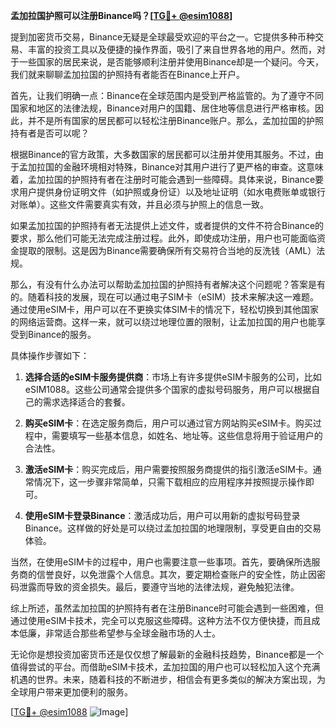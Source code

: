**孟加拉国护照可以注册Binance吗？[[TG💪+ @esim1088](https://t.me/s/esim1088)]**

提到加密货币交易，Binance无疑是全球最受欢迎的平台之一。它提供多种币种交易、丰富的投资工具以及便捷的操作界面，吸引了来自世界各地的用户。然而，对于一些国家的居民来说，是否能够顺利注册并使用Binance却是一个疑问。今天，我们就来聊聊孟加拉国的护照持有者能否在Binance上开户。

首先，让我们明确一点：Binance在全球范围内是受到严格监管的。为了遵守不同国家和地区的法律法规，Binance对用户的国籍、居住地等信息进行严格审核。因此，并不是所有国家的居民都可以轻松注册Binance账户。那么，孟加拉国的护照持有者是否可以呢？

根据Binance的官方政策，大多数国家的居民都可以注册并使用其服务。不过，由于孟加拉国的金融环境相对特殊，Binance对其用户进行了更严格的审查。这意味着，孟加拉国的护照持有者在注册时可能会遇到一些障碍。具体来说，Binance要求用户提供身份证明文件（如护照或身份证）以及地址证明（如水电费账单或银行对账单）。这些文件需要真实有效，并且必须与护照上的信息一致。

如果孟加拉国的护照持有者无法提供上述文件，或者提供的文件不符合Binance的要求，那么他们可能无法完成注册过程。此外，即使成功注册，用户也可能面临资金提取的限制。这是因为Binance需要确保所有交易符合当地的反洗钱（AML）法规。

那么，有没有什么办法可以帮助孟加拉国的护照持有者解决这个问题呢？答案是有的。随着科技的发展，现在可以通过电子SIM卡（eSIM）技术来解决这一难题。通过使用eSIM卡，用户可以在不更换实体SIM卡的情况下，轻松切换到其他国家的网络运营商。这样一来，就可以绕过地理位置的限制，让孟加拉国的用户也能享受到Binance的服务。

具体操作步骤如下：

1. **选择合适的eSIM卡服务提供商**：市场上有许多提供eSIM卡服务的公司，比如eSIM1088。这些公司通常会提供多个国家的虚拟号码服务，用户可以根据自己的需求选择适合的套餐。

2. **购买eSIM卡**：在选定服务商后，用户可以通过官方网站购买eSIM卡。购买过程中，需要填写一些基本信息，如姓名、地址等。这些信息将用于验证用户的合法性。

3. **激活eSIM卡**：购买完成后，用户需要按照服务商提供的指引激活eSIM卡。通常情况下，这一步骤非常简单，只需下载相应的应用程序并按照提示操作即可。

4. **使用eSIM卡登录Binance**：激活成功后，用户可以用新的虚拟号码登录Binance。这样做的好处是可以绕过孟加拉国的地理限制，享受更自由的交易体验。

当然，在使用eSIM卡的过程中，用户也需要注意一些事项。首先，要确保所选服务商的信誉良好，以免泄露个人信息。其次，要定期检查账户的安全性，防止因密码泄露而导致的资金损失。最后，要遵守当地的法律法规，避免触犯法律。

综上所述，虽然孟加拉国的护照持有者在注册Binance时可能会遇到一些困难，但通过使用eSIM卡技术，完全可以克服这些障碍。这种方法不仅方便快捷，而且成本低廉，非常适合那些希望参与全球金融市场的人士。

无论你是想投资加密货币还是仅仅想了解最新的金融科技趋势，Binance都是一个值得尝试的平台。而借助eSIM卡技术，孟加拉国的用户也可以轻松加入这个充满机遇的世界。未来，随着科技的不断进步，相信会有更多类似的解决方案出现，为全球用户带来更加便利的服务。

[[TG💪+ @esim1088](https://t.me/s/esim1088) ![Image](https://i.postimg.cc/4NQfJmqS/Snipaste-2025-05-13-00-14-12.png)]